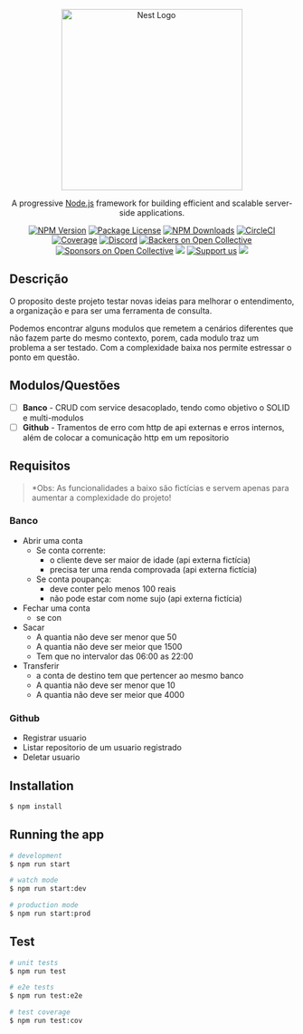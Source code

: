 <p align="center">
  <a href="http://nestjs.com/" target="blank"><img src="https://nestjs.com/img/logo_text.svg" width="320" alt="Nest Logo" /></a>
</p>

[circleci-image]: https://img.shields.io/circleci/build/github/nestjs/nest/master?token=abc123def456
[circleci-url]: https://circleci.com/gh/nestjs/nest

  <p align="center">A progressive <a href="http://nodejs.org" target="_blank">Node.js</a> framework for building efficient and scalable server-side applications.</p>
    <p align="center">
<a href="https://www.npmjs.com/~nestjscore" target="_blank"><img src="https://img.shields.io/npm/v/@nestjs/core.svg" alt="NPM Version" /></a>
<a href="https://www.npmjs.com/~nestjscore" target="_blank"><img src="https://img.shields.io/npm/l/@nestjs/core.svg" alt="Package License" /></a>
<a href="https://www.npmjs.com/~nestjscore" target="_blank"><img src="https://img.shields.io/npm/dm/@nestjs/common.svg" alt="NPM Downloads" /></a>
<a href="https://circleci.com/gh/nestjs/nest" target="_blank"><img src="https://img.shields.io/circleci/build/github/nestjs/nest/master" alt="CircleCI" /></a>
<a href="https://coveralls.io/github/nestjs/nest?branch=master" target="_blank"><img src="https://coveralls.io/repos/github/nestjs/nest/badge.svg?branch=master#9" alt="Coverage" /></a>
<a href="https://discord.gg/G7Qnnhy" target="_blank"><img src="https://img.shields.io/badge/discord-online-brightgreen.svg" alt="Discord"/></a>
<a href="https://opencollective.com/nest#backer" target="_blank"><img src="https://opencollective.com/nest/backers/badge.svg" alt="Backers on Open Collective" /></a>
<a href="https://opencollective.com/nest#sponsor" target="_blank"><img src="https://opencollective.com/nest/sponsors/badge.svg" alt="Sponsors on Open Collective" /></a>
  <a href="https://paypal.me/kamilmysliwiec" target="_blank"><img src="https://img.shields.io/badge/Donate-PayPal-ff3f59.svg"/></a>
    <a href="https://opencollective.com/nest#sponsor"  target="_blank"><img src="https://img.shields.io/badge/Support%20us-Open%20Collective-41B883.svg" alt="Support us"></a>
  <a href="https://twitter.com/nestframework" target="_blank"><img src="https://img.shields.io/twitter/follow/nestframework.svg?style=social&label=Follow"></a>
</p>
  <!--[![Backers on Open Collective](https://opencollective.com/nest/backers/badge.svg)](https://opencollective.com/nest#backer)
  [![Sponsors on Open Collective](https://opencollective.com/nest/sponsors/badge.svg)](https://opencollective.com/nest#sponsor)-->

## Descrição

O proposito deste projeto testar novas ideias para melhorar o entendimento, a organização e para ser uma ferramenta de consulta.

Podemos encontrar alguns modulos que remetem a cenários diferentes que não fazem parte do mesmo contexto, porem, cada modulo traz um problema a ser testado. Com a complexidade baixa nos permite estressar o ponto em questão.

## Modulos/Questões

- [ ] **Banco** - CRUD com service desacoplado, tendo como objetivo o SOLID e multi-modulos
- [ ] **Github** - Tramentos de erro com http de api externas e erros internos, além de colocar a comunicação http em um repositorio

## Requisitos

> *Obs: As funcionalidades a baixo são fictícias e servem apenas para aumentar a complexidade do projeto!

### Banco

- Abrir uma conta
  - Se conta corrente:
    - o cliente deve ser maior de idade (api externa fictícia)
    - precisa ter uma renda comprovada (api externa fictícia)
  - Se conta poupança:
    - deve conter pelo menos 100 reais
    - não pode estar com nome sujo (api externa fictícia)
- Fechar uma conta
  - se con
- Sacar
  - A quantia não deve ser menor que 50
  - A quantia não deve ser meior que 1500
  - Tem que no intervalor das 06:00 as 22:00
- Transferir
  - a conta de destino tem que pertencer ao mesmo banco
  - A quantia não deve ser menor que 10
  - A quantia não deve ser meior que 4000

### Github

- Registrar usuario
- Listar repositorio de um usuario registrado
- Deletar usuario

## Installation

```bash
$ npm install
```

## Running the app

```bash
# development
$ npm run start

# watch mode
$ npm run start:dev

# production mode
$ npm run start:prod
```

## Test

```bash
# unit tests
$ npm run test

# e2e tests
$ npm run test:e2e

# test coverage
$ npm run test:cov
```
